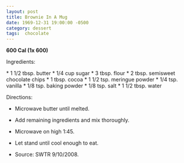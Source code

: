 ```yaml
---
layout: post
title: Brownie In A Mug
date: 1969-12-31 19:00:00 -0500
category: dessert
tags:  chocolate
---
```

<b>600 Cal (1x 600)</b>
<p>Ingredients:</p>
* 1 1/2 tbsp. butter
* 1/4 cup sugar
* 3 tbsp. flour
* 2 tbsp. semisweet chocolate chips
* 1 tbsp. cocoa
* 1 1/2 tsp. meringue powder
* 1/4 tsp. vanilla
* 1/8 tsp. baking powder
* 1/8 tsp. salt
* 1 1/2 tbsp. water

<p>Directions:</p>

* Microwave butter until melted.
* Add remaining ingredients and mix thoroughly.
* Microwave on high 1:45.
* Let stand until cool enough to eat.

* Source: SWTR 9/10/2008.  
